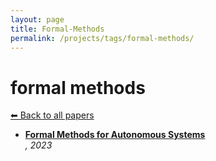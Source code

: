 ```yaml
---
layout: page
title: Formal-Methods
permalink: /projects/tags/formal-methods/
---
```


# formal methods
[⬅ Back to all papers](../papers.md)

- **[Formal Methods for Autonomous Systems](../papers.md)**  
  *, 2023*